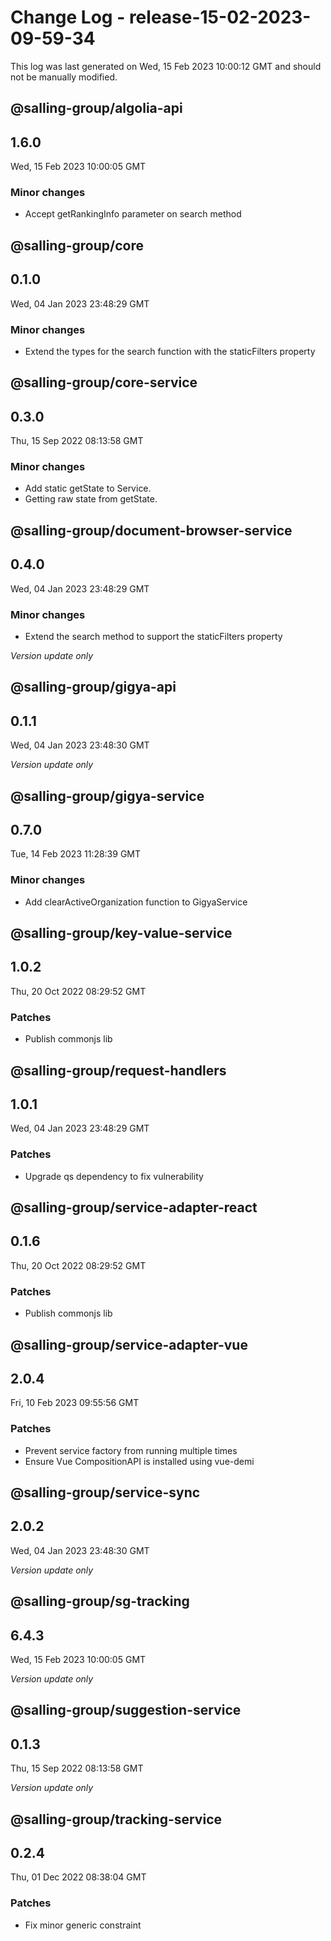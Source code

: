 # Change Log - release-15-02-2023-09-59-34

This log was last generated on Wed, 15 Feb 2023 10:00:12 GMT and should not be manually modified.

## @salling-group/algolia-api
## 1.6.0
Wed, 15 Feb 2023 10:00:05 GMT

### Minor changes

- Accept getRankingInfo parameter on search method

## @salling-group/core
## 0.1.0
Wed, 04 Jan 2023 23:48:29 GMT

### Minor changes

- Extend the types for the search function with the staticFilters property

## @salling-group/core-service
## 0.3.0
Thu, 15 Sep 2022 08:13:58 GMT

### Minor changes

- Add static getState to Service.
- Getting raw state from getState.

## @salling-group/document-browser-service
## 0.4.0
Wed, 04 Jan 2023 23:48:29 GMT

### Minor changes

- Extend the search method to support the staticFilters property

_Version update only_

## @salling-group/gigya-api
## 0.1.1
Wed, 04 Jan 2023 23:48:30 GMT

_Version update only_

## @salling-group/gigya-service
## 0.7.0
Tue, 14 Feb 2023 11:28:39 GMT

### Minor changes

- Add clearActiveOrganization function to GigyaService

## @salling-group/key-value-service
## 1.0.2
Thu, 20 Oct 2022 08:29:52 GMT

### Patches

- Publish commonjs lib

## @salling-group/request-handlers
## 1.0.1
Wed, 04 Jan 2023 23:48:29 GMT

### Patches

- Upgrade qs dependency to fix vulnerability

## @salling-group/service-adapter-react
## 0.1.6
Thu, 20 Oct 2022 08:29:52 GMT

### Patches

- Publish commonjs lib

## @salling-group/service-adapter-vue
## 2.0.4
Fri, 10 Feb 2023 09:55:56 GMT

### Patches

- Prevent service factory from running multiple times
- Ensure Vue CompositionAPI is installed using vue-demi

## @salling-group/service-sync
## 2.0.2
Wed, 04 Jan 2023 23:48:30 GMT

_Version update only_

## @salling-group/sg-tracking
## 6.4.3
Wed, 15 Feb 2023 10:00:05 GMT

_Version update only_

## @salling-group/suggestion-service
## 0.1.3
Thu, 15 Sep 2022 08:13:58 GMT

_Version update only_

## @salling-group/tracking-service
## 0.2.4
Thu, 01 Dec 2022 08:38:04 GMT

### Patches

- Fix minor generic constraint

